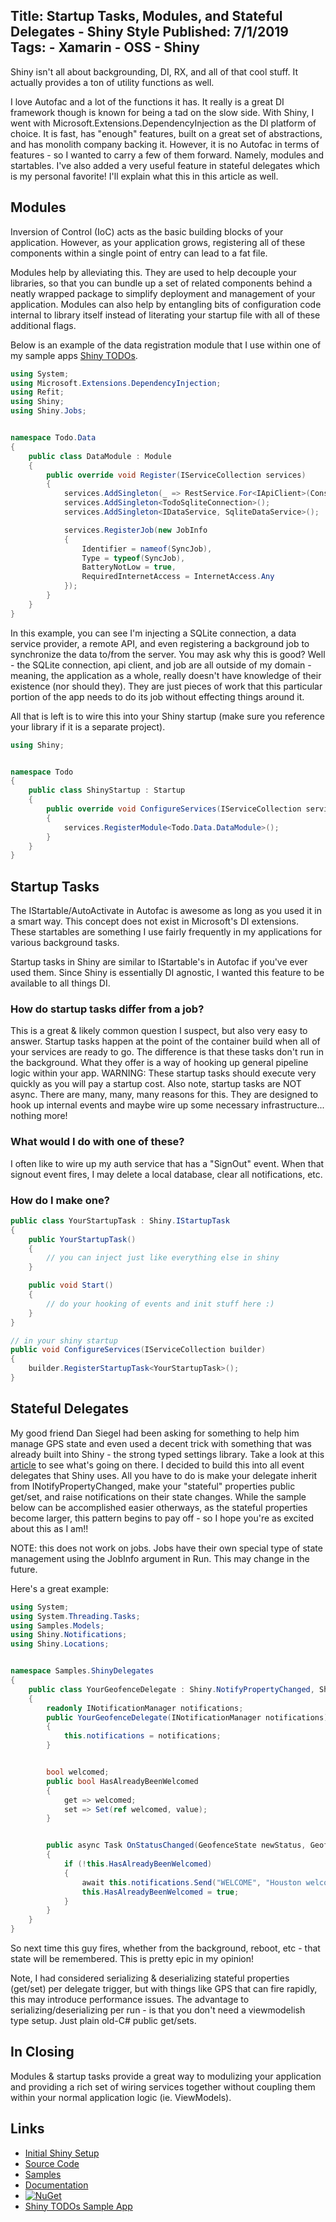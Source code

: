 Title: Startup Tasks, Modules, and Stateful Delegates - Shiny Style
Published: 7/1/2019
Tags:
    - Xamarin
    - OSS
    - Shiny
---

Shiny isn't all about backgrounding, DI, RX, and all of that cool stuff.  It actually provides a ton of utility functions as well.  

I love Autofac and a lot of the functions it has.  It really is a great DI framework though is known for being a tad on the slow side.  With Shiny, I went with Microsoft.Extensions.DependencyInjection as the DI platform of choice.  It is fast, has "enough" features, built on a great set of abstractions, and has monolith company backing it.  However, it is no Autofac in terms of features - so I wanted to carry a few of them forward.  Namely, modules and startables.  I've also added a very useful feature in stateful delegates which is my personal favorite!  I'll explain what this in this article as well.

## Modules
Inversion of Control (IoC) acts as the basic building blocks of your application.  However, as your application grows, registering all of these components within a single point of entry can lead to a fat file.

Modules help by alleviating this.  They are used to help decouple your libraries, so that you can bundle up a set of related components behind a neatly wrapped package to simplify deployment and management of your application. Modules can also help by entangling bits of configuration code internal to library itself instead of literating your startup file with all of these additional flags.

Below is an example of the data registration module that I use within one of my sample apps [Shiny TODOs](https://github.com/aritchie/stream-todo). 

```csharp
using System;
using Microsoft.Extensions.DependencyInjection;
using Refit;
using Shiny;
using Shiny.Jobs;


namespace Todo.Data
{
    public class DataModule : Module
    {
        public override void Register(IServiceCollection services)
        {
            services.AddSingleton(_ => RestService.For<IApiClient>(Constants.BaseApiUri));
            services.AddSingleton<TodoSqliteConnection>();
            services.AddSingleton<IDataService, SqliteDataService>();

            services.RegisterJob(new JobInfo
            {
                Identifier = nameof(SyncJob),
                Type = typeof(SyncJob),
                BatteryNotLow = true,
                RequiredInternetAccess = InternetAccess.Any
            });
        }
    }
}

```

In this example, you can see I'm injecting a SQLite connection, a data service provider, a remote API, and even registering a background job to synchronize the data to/from the server.  You may ask why this is good?  Well - the SQLite connection, api client, and job are all outside of my domain - meaning, the application as a whole, really doesn't have knowledge of their existence (nor should they).  They are just pieces of work that this particular portion of the app needs to do its job without effecting things around it.  

All that is left is to wire this into your Shiny startup (make sure you reference your library if it is a separate project).

```csharp
using Shiny;


namespace Todo
{
    public class ShinyStartup : Startup
    {
        public override void ConfigureServices(IServiceCollection services)
        {
            services.RegisterModule<Todo.Data.DataModule>();
        }
    }
}
```



## Startup Tasks
The IStartable/AutoActivate in Autofac is awesome as long as you used it in a smart way.  This concept does not exist in Microsoft's DI extensions.  These startables are something I use fairly frequently in my applications for various background tasks.  

Startup tasks in Shiny are similar to IStartable's in Autofac if you've ever used them.  Since Shiny is essentially DI agnostic, I wanted this feature to be available to all things DI.

### How do startup tasks differ from a job?
This is a great & likely common question I suspect, but also very easy to answer.  Startup tasks happen at the point of the container build when all of your services are ready to go.  The difference is that these tasks don't run in the background.  What they offer is a way of hooking up general pipeline logic within your app.  WARNING: These startup tasks should execute very quickly as you will pay a startup cost.  Also note, startup tasks are NOT async.  There are many, many, many reasons for this.  They are designed to hook up internal events and maybe wire up some necessary infrastructure... nothing more! 

### What would I do with one of these?
I often like to wire up my auth service that has a "SignOut" event.  When that signout event fires, I may delete a local database, clear all notifications, etc. 

### How do I make one?

```csharp
public class YourStartupTask : Shiny.IStartupTask
{
    public YourStartupTask()
    {
        // you can inject just like everything else in shiny
    }

    public void Start()
    {
        // do your hooking of events and init stuff here :)
    }
}

// in your shiny startup
public void ConfigureServices(IServiceCollection builder)
{
    builder.RegisterStartupTask<YourStartupTask>();
}
```


## Stateful Delegates
My good friend Dan Siegel had been asking for something to help him manage GPS state and even used a decent trick with something that was already built into Shiny - the strong typed settings library.  Take a look at this [article](shinysettings) to see what's going on there.  I decided to build this into all event delegates that Shiny uses. All you have to do is make your delegate inherit from INotifyPropertyChanged, make your "stateful" properties public get/set, and raise notifications on their state changes.  While the sample below can be accomplished easier otherways, as the stateful properties become larger, this pattern begins to pay off - so I hope you're as excited about this as I am!!

NOTE: this does not work on jobs.  Jobs have their own special type of state management using the JobInfo argument in Run.  This may change in the future.

Here's a great example:

```csharp
using System;
using System.Threading.Tasks;
using Samples.Models;
using Shiny.Notifications;
using Shiny.Locations;


namespace Samples.ShinyDelegates
{
    public class YourGeofenceDelegate : Shiny.NotifyPropertyChanged, Shiny.Locations.IGeofenceDelegate
    {
        readonly INotificationManager notifications;
        public YourGeofenceDelegate(INotificationManager notifications)
        {
            this.notifications = notifications;
        }


        bool welcomed;
        public bool HasAlreadyBeenWelcomed
        {
            get => welcomed;
            set => Set(ref welcomed, value);
        }


        public async Task OnStatusChanged(GeofenceState newStatus, GeofenceRegion region)
        {
            if (!this.HasAlreadyBeenWelcomed)
            {
                await this.notifications.Send("WELCOME", "Houston welcomes you the first ever Xamarin Developer Summit"); // yes, you can see where this was used :)
                this.HasAlreadyBeenWelcomed = true;
            }
        }
    }
}

```

So next time this guy fires, whether from the background, reboot, etc - that state will be remembered.  This is pretty epic in my opinion!

Note, I had considered serializing & deserializing stateful properties (get/set) per delegate trigger, but with things like GPS that can fire rapidly, this may introduce performance issues.  The advantage to serializing/deserializing per run - is that you don't need a viewmodelish type setup.  Just plain old-C# public get/sets.

## In Closing
Modules & startup tasks provide a great way to modulizing your application and providing a rich set of wiring services together without coupling them within your normal application logic (ie. ViewModels).  


## Links
* [Initial Shiny Setup](introducingshiny)
* [Source Code](https://github.com/shinyorg/shiny)
* [Samples](https://github.com/shinyorg/shinysamples)
* [Documentation](https://shinylib.net)
* [![NuGet](https://img.shields.io/nuget/v/Shiny.Core.svg?maxAge=2592000)](https://www.nuget.org/packages/Shiny.Core/)
* [Shiny TODOs Sample App](https://github.com/aritchie/stream-todo)

